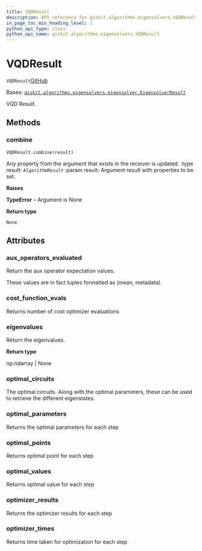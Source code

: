 ```yaml
---
title: VQDResult
description: API reference for qiskit.algorithms.eigensolvers.VQDResult
in_page_toc_min_heading_level: 1
python_api_type: class
python_api_name: qiskit.algorithms.eigensolvers.VQDResult
---
```


# VQDResult

<span id="qiskit.algorithms.eigensolvers.VQDResult" />

`VQDResult`[GitHub](https://github.com/qiskit/qiskit/tree/stable/0.23/qiskit/algorithms/eigensolvers/vqd.py "view source code")

Bases: [`qiskit.algorithms.eigensolvers.eigensolver.EigensolverResult`](qiskit.algorithms.eigensolvers.EigensolverResult "qiskit.algorithms.eigensolvers.eigensolver.EigensolverResult")

VQD Result.

## Methods

### combine

<span id="qiskit.algorithms.eigensolvers.VQDResult.combine" />

`VQDResult.combine(result)`

Any property from the argument that exists in the receiver is updated. :type result: `AlgorithmResult` :param result: Argument result with properties to be set.

**Raises**

**TypeError** – Argument is None

**Return type**

`None`

## Attributes

<span id="qiskit.algorithms.eigensolvers.VQDResult.aux_operators_evaluated" />

### aux\_operators\_evaluated

Return the aux operator expectation values.

These values are in fact tuples formatted as (mean, metadata).

<span id="qiskit.algorithms.eigensolvers.VQDResult.cost_function_evals" />

### cost\_function\_evals

Returns number of cost optimizer evaluations

<span id="qiskit.algorithms.eigensolvers.VQDResult.eigenvalues" />

### eigenvalues

Return the eigenvalues.

**Return type**

np.ndarray | None

<span id="qiskit.algorithms.eigensolvers.VQDResult.optimal_circuits" />

### optimal\_circuits

The optimal circuits. Along with the optimal parameters, these can be used to retrieve the different eigenstates.

<span id="qiskit.algorithms.eigensolvers.VQDResult.optimal_parameters" />

### optimal\_parameters

Returns the optimal parameters for each step

<span id="qiskit.algorithms.eigensolvers.VQDResult.optimal_points" />

### optimal\_points

Returns optimal point for each step

<span id="qiskit.algorithms.eigensolvers.VQDResult.optimal_values" />

### optimal\_values

Returns optimal value for each step

<span id="qiskit.algorithms.eigensolvers.VQDResult.optimizer_results" />

### optimizer\_results

Returns the optimizer results for each step

<span id="qiskit.algorithms.eigensolvers.VQDResult.optimizer_times" />

### optimizer\_times

Returns time taken for optimization for each step

